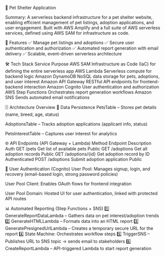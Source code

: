 🐾 Pet Shelter Application

Summary: A serverless backend infrastructure for a pet shelter website, enabling efficient management of pet listings, adoption applications, and user engagement. Built with AWS Amplify and a full suite of AWS serverless services, defined using AWS SAM for infrastructure as code.

🚀 Features
✅ Manage pet listings and adoptions
✅ Secure user authentication and authorization
✅ Automated report generation with email delivery
✅ Scalable, event-driven serverless architecture

🛠 Tech Stack
Service	Purpose
AWS SAM	Infrastructure as Code (IaC) for defining the entire serverless app
AWS Lambda	Serverless compute for backend logic
Amazon DynamoDB	NoSQL data storage for pets, adoptions, and user interest
Amazon API Gateway	RESTful API endpoints for frontend-backend interaction
Amazon Cognito	User authentication and authorization
AWS Step Functions	Orchestrates report generation workflows
Amazon SNS	Sends automated email notifications

🗄 Architecture Overview
📂 Data Persistence
PetsTable – Stores pet details (name, breed, age, status)

AdoptionsTable – Tracks adoption applications (applicant info, status)

PetsInterestTable – Captures user interest for analytics

🌐 API Endpoints (API Gateway + Lambda)
Method	Endpoint	Description	Auth
GET	/pets	Get list of available pets	Public
GET	/adoptions	Get all adoption records	Public
GET	/adoptions/{id}	Get adoption record by ID	Authenticated
POST	/adoptions	Submit adoption application	Public

🔐 User Authentication (Cognito)
User Pool: Manages signup, login, and recovery (email-based login, strong password policies)

User Pool Client: Enables OAuth flows for frontend integration

User Pool Domain: Hosted UI for user authentication, linked with protected API routes

📊 Automated Reporting (Step Functions + SNS)
1️⃣ GenerateReportDataLambda – Gathers data on pet interest/adoption trends
2️⃣ GenerateHTMLLambda – Formats data into an HTML report
3️⃣ GeneratePresignedUrlLambda – Creates a temporary secure URL for the report
4️⃣ State Machine: Orchestrates workflow steps
5️⃣ TriggerSNS – Publishes URL to SNS topic → sends email to stakeholders
6️⃣ CreateReportLambda – API-triggered Lambda to start report generation

